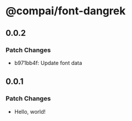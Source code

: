 # @compai/font-dangrek

## 0.0.2

### Patch Changes

- b971bb4f: Update font data

## 0.0.1

### Patch Changes

- Hello, world!
